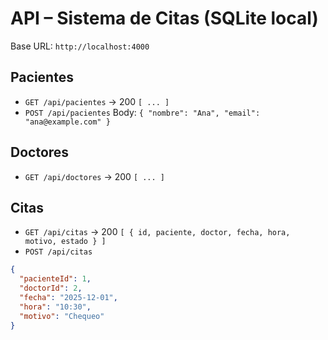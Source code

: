 # API – Sistema de Citas (SQLite local)

Base URL: `http://localhost:4000`

## Pacientes

- `GET /api/pacientes` → 200 `[ ... ]`
- `POST /api/pacientes` Body: `{ "nombre": "Ana", "email": "ana@example.com" }`

## Doctores

- `GET /api/doctores` → 200 `[ ... ]`

## Citas

- `GET /api/citas` → 200 `[ { id, paciente, doctor, fecha, hora, motivo, estado } ]`
- `POST /api/citas`

```json
{
  "pacienteId": 1,
  "doctorId": 2,
  "fecha": "2025-12-01",
  "hora": "10:30",
  "motivo": "Chequeo"
}
```
